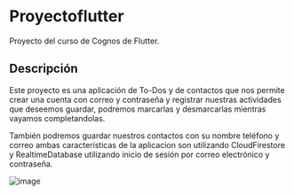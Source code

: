 # Proyectoflutter

Proyecto del curso de Cognos de Flutter.

## Descripción

Este proyecto es una aplicación de To-Dos y de contactos que nos permite crear una cuenta con correo y contraseña y registrar nuestras actividades que deseemos guardar, podremos marcarlas y desmarcarlas mientras vayamos completandolas.

También podremos guardar nuestros contactos con su nombre teléfono y correo ambas características de la aplicacion son utilizando CloudFirestore y RealtimeDatabase utilizando inicio de sesión por correo electrónico y contraseña.

![image](https://user-images.githubusercontent.com/107445085/216223814-1345385c-e597-41cc-8d9e-8df96e8e3acd.png)
